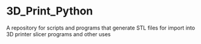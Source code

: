 # 3D_Print_Python
A repository for scripts and programs that generate STL files for import into 3D printer slicer programs and other uses
